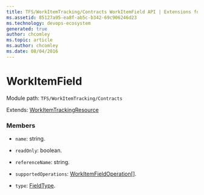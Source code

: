 ```yaml
---
title: TFS/WorkItemTracking/Contracts WorkItemField API | Extensions for Azure DevOps Services
ms.assetid: 85127a95-ea8f-ab5c-b342-69c906246d23
ms.technology: devops-ecosystem
generated: true
author: chcomley
ms.topic: article
ms.author: chcomley
ms.date: 08/04/2016
---
```


# WorkItemField

Module path: `TFS/WorkItemTracking/Contracts`

Extends: [WorkItemTrackingResource](../../../TFS/WorkItemTracking/Contracts/WorkItemTrackingResource.md)

### Members

- `name`: string.

- `readOnly`: boolean.

- `referenceName`: string.

- `supportedOperations`: [WorkItemFieldOperation](../../../TFS/WorkItemTracking/Contracts/WorkItemFieldOperation.md)[].

- `type`: [FieldType](../../../TFS/WorkItemTracking/Contracts/FieldType.md).
